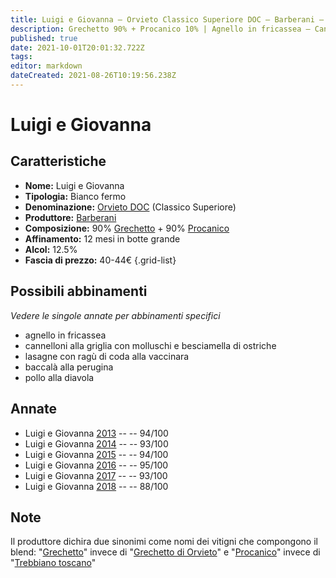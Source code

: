 ```yaml
---
title: Luigi e Giovanna – Orvieto Classico Superiore DOC – Barberani – Umbria (IT) – 40-44€ – 3★-5★
description: Grechetto 90% + Procanico 10% | Agnello in fricassea – Cannelloni alla griglia con molluschi e besciamella di ostriche – Lasagne con ragù di coda alla vaccinara – Baccalà alla perugina – Pollo alla diavola
published: true
date: 2021-10-01T20:01:32.722Z
tags: 
editor: markdown
dateCreated: 2021-08-26T10:19:56.238Z
---
```


# Luigi e Giovanna

## Caratteristiche
- **Nome:** Luigi e Giovanna
- **Tipologia:** Bianco fermo
- **Denominazione:** [Orvieto DOC](/denominazioni/Italia/Umbria/DOC/Orvieto) (Classico Superiore)
- **Produttore:** [Barberani](/produttori/Italia/Umbria/Barberani) 
- **Composizione:** 90% [Grechetto](/vitigni/Italia/grechetto) + 90% [Procanico](/vitigni/Italia/trebbiano-toscano)
- **Affinamento:** 12 mesi in botte grande 
- **Alcol:** 12.5%
- **Fascia di prezzo:** 40-44€
{.grid-list}

## Possibili abbinamenti
*Vedere le singole annate per abbinamenti specifici*

- agnello in fricassea
- cannelloni alla griglia con molluschi e besciamella di ostriche
- lasagne con ragù di coda alla vaccinara
- baccalà alla perugina
- pollo alla diavola

## Annate
- Luigi e Giovanna [2013](vini/Italia/Umbria/Barberani/Luigi-e-Giovanna/2013) -- <span class="star-5"></span> -- 94/100
- Luigi e Giovanna [2014](vini/Italia/Umbria/Barberani/Luigi-e-Giovanna/2014) -- <span class="star-5"></span> -- 93/100
- Luigi e Giovanna [2015](vini/Italia/Umbria/Barberani/Luigi-e-Giovanna/2015) -- <span class="star-5"></span> -- 94/100
- Luigi e Giovanna [2016](vini/Italia/Umbria/Barberani/Luigi-e-Giovanna/2016) -- <span class="star-5"></span> -- 95/100
- Luigi e Giovanna [2017](vini/Italia/Umbria/Barberani/Luigi-e-Giovanna/2017) -- <span class="star-5"></span> -- 93/100
- Luigi e Giovanna [2018](vini/Italia/Umbria/Barberani/Luigi-e-Giovanna/2018) -- <span class="star-3"></span> -- 88/100

## Note
Il produttore dichira due sinonimi come nomi dei vitigni che compongono il blend: "[Grechetto](/vitigni/Italia/grechetto)" invece di "[Grechetto di Orvieto](/vitigni/Italia/grechetto-di-orvieto)" e "[Procanico](/vitigni/Italia/procanico)" invece di "[Trebbiano toscano](/vitigni/Italia/trebbiano-toscano)"
